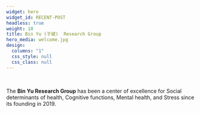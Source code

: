 ```yaml
---
widget: hero
widget_id: RECENT-POST
headless: true
weight: 10
title: Bin Yu (于斌)  Research Group
hero_media: welcome.jpg
design:
  columns: "1"
  css_style: null
  css_class: null
---
```


<br>

The **Bin Yu Research Group** has been a center of excellence for Social determinants of health, Cognitive functions, Mental health, and Stress since its founding in 2019.
